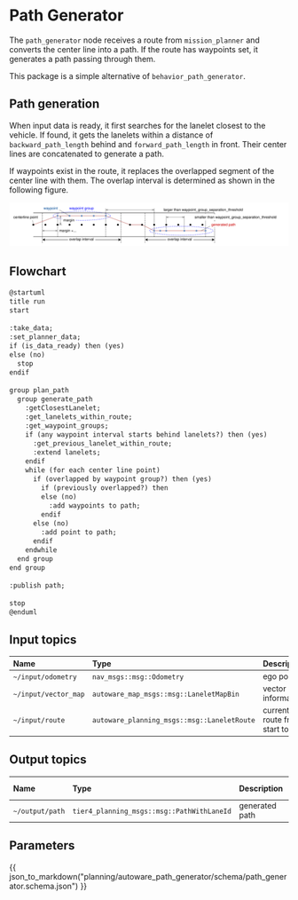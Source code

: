 # Path Generator

The `path_generator` node receives a route from `mission_planner` and converts the center line into a path.
If the route has waypoints set, it generates a path passing through them.

This package is a simple alternative of `behavior_path_generator`.

## Path generation

When input data is ready, it first searches for the lanelet closest to the vehicle.
If found, it gets the lanelets within a distance of `backward_path_length` behind and `forward_path_length` in front.
Their center lines are concatenated to generate a path.

If waypoints exist in the route, it replaces the overlapped segment of the center line with them.
The overlap interval is determined as shown in the following figure.

![waypoint_group_overlap_interval_determination](./media/waypoint_group_overlap_interval_determination.drawio.svg)

## Flowchart

```plantuml
@startuml
title run
start

:take_data;
:set_planner_data;
if (is_data_ready) then (yes)
else (no)
  stop
endif

group plan_path
  group generate_path
    :getClosestLanelet;
    :get_lanelets_within_route;
    :get_waypoint_groups;
    if (any waypoint interval starts behind lanelets?) then (yes)
      :get_previous_lanelet_within_route;
      :extend lanelets;
    endif
    while (for each center line point)
      if (overlapped by waypoint group?) then (yes)
        if (previously overlapped?) then
        else (no)
          :add waypoints to path;
        endif
      else (no)
        :add point to path;
      endif
    endwhile
  end group
end group

:publish path;

stop
@enduml
```

## Input topics

| Name                 | Type                                        | Description                      |
| :------------------- | :------------------------------------------ | :------------------------------- |
| `~/input/odometry`   | `nav_msgs::msg::Odometry`                   | ego pose                         |
| `~/input/vector_map` | `autoware_map_msgs::msg::LaneletMapBin`     | vector map information           |
| `~/input/route`      | `autoware_planning_msgs::msg::LaneletRoute` | current route from start to goal |

## Output topics

| Name            | Type                                       | Description    | QoS Durability |
| :-------------- | :----------------------------------------- | :------------- | :------------- |
| `~/output/path` | `tier4_planning_msgs::msg::PathWithLaneId` | generated path | `volatile`     |

## Parameters

{{ json_to_markdown("planning/autoware_path_generator/schema/path_generator.schema.json") }}
